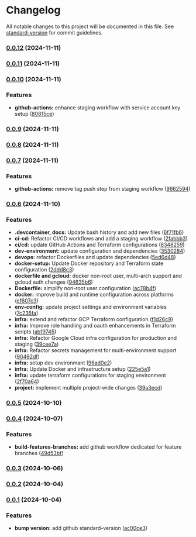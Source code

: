 # Changelog

All notable changes to this project will be documented in this file. See [standard-version](https://github.com/conventional-changelog/standard-version) for commit guidelines.

### [0.0.12](https://github.com/7d4b9/refactored-winner/compare/v0.0.11...v0.0.12) (2024-11-11)

### [0.0.11](https://github.com/7d4b9/refactored-winner/compare/v0.0.10...v0.0.11) (2024-11-11)

### [0.0.10](https://github.com/7d4b9/refactored-winner/compare/v0.0.9...v0.0.10) (2024-11-11)


### Features

* **github-actions:** enhance staging workflow with service account key setup ([80815ce](https://github.com/7d4b9/refactored-winner/commit/80815cea1335c11ff3bad3b186638b09de64e400))

### [0.0.9](https://github.com/7d4b9/refactored-winner/compare/v0.0.8...v0.0.9) (2024-11-11)

### [0.0.8](https://github.com/7d4b9/refactored-winner/compare/v0.0.7...v0.0.8) (2024-11-11)

### [0.0.7](https://github.com/7d4b9/refactored-winner/compare/v0.0.6...v0.0.7) (2024-11-11)


### Features

* **github-actions:** remove tag push step from staging workflow ([9662594](https://github.com/7d4b9/refactored-winner/commit/9662594d720e5e376bb1cf8716b07b154032e213))

### [0.0.6](https://github.com/7d4b9/refactored-winner/compare/v0.0.5...v0.0.6) (2024-11-10)


### Features

* **.devcontainer, docs:** Update bash history and add new files ([6f71fb6](https://github.com/7d4b9/refactored-winner/commit/6f71fb6956995eba1c1b0b053951806986c2a67e))
* **ci-cd:** Refactor CI/CD workflows and add a staging workflow ([2fabbb3](https://github.com/7d4b9/refactored-winner/commit/2fabbb3b94cd8f1749cc852b3cdff0c7ff1d9acb))
* **ci/cd:** update GitHub Actions and Terraform configurations ([8348259](https://github.com/7d4b9/refactored-winner/commit/83482594a7b1617d223f3dc36c018ad933a0b40d))
* **dev-environment:** update configuration and dependencies ([3530284](https://github.com/7d4b9/refactored-winner/commit/3530284747725ae6328ce68a7ee41254b5548ed8))
* **devops:** refactor Dockerfiles and update dependencies ([5ed6d48](https://github.com/7d4b9/refactored-winner/commit/5ed6d489f107bff7da1b2d6078c0fb9627ec50ad))
* **docker-setup:** Update Docker repository and Terraform state configuration ([2ddd8c3](https://github.com/7d4b9/refactored-winner/commit/2ddd8c35b8696d7eb202398dce162707b2db7171))
* **dockerfile and gcloud:** docker non-root user, multi-arch support and gcloud auth changes ([94635b6](https://github.com/7d4b9/refactored-winner/commit/94635b6b8c470c41b3455359a88ebd8b6c97b0e4))
* **Dockerfile:** simplify non-root user configuration ([ac78b4f](https://github.com/7d4b9/refactored-winner/commit/ac78b4fb76390daed0e42f2b99fc7212cce6bdc0))
* **docker:** improve build and runtime configuration across platforms ([ef607c3](https://github.com/7d4b9/refactored-winner/commit/ef607c3ec15f4b5bfd8efb387dc62cfda20b1d67))
* **env-config:** update project settings and environment variables ([7c235fa](https://github.com/7d4b9/refactored-winner/commit/7c235faa756241e23f293420971bb67435301277))
* **infra:** extend and refactor GCP Terraform configuration ([f1d26c9](https://github.com/7d4b9/refactored-winner/commit/f1d26c96c062afe47b674df652c3da1d80f1b6ba))
* **infra:** Improve role handling and oauth enhancements in Terraform scripts ([ab19745](https://github.com/7d4b9/refactored-winner/commit/ab19745490d0f388d210da9d872a86cd68edf507))
* **infra:** Refactor Google Cloud infra configuration for production and staging ([39cee7a](https://github.com/7d4b9/refactored-winner/commit/39cee7a8458645f2c1310066758a9400808b97cb))
* **infra:** Refactor secrets management for multi-environment support ([90492df](https://github.com/7d4b9/refactored-winner/commit/90492df765d4cd544eaa541b6c5cb655f9f2ef22))
* **infra:** setup dev environmant ([96ad0e2](https://github.com/7d4b9/refactored-winner/commit/96ad0e2220dbfce017304ee6fdad38924c37a5cd))
* **infra:** Update Docker and infrastructure setup ([225e5a1](https://github.com/7d4b9/refactored-winner/commit/225e5a1356961f9cdcbf48a684e44ef727bc27e9))
* **infra:** update terraform configurations for staging environment ([2f70a64](https://github.com/7d4b9/refactored-winner/commit/2f70a6403823254759e42aace016a99b93821310))
* **project:** implement multiple project-wide changes ([39a3ecd](https://github.com/7d4b9/refactored-winner/commit/39a3ecdcad682cd3c1a89bc5f6c4a772e573f773))

### [0.0.5](https://github.com/7d4b9/refactored-winner/compare/v0.0.4...v0.0.5) (2024-10-10)

### [0.0.4](https://github.com/7d4b9/refactored-winner/compare/v0.0.3...v0.0.4) (2024-10-07)


### Features

* **build-features-branches:** add github workflow dedicated for feature branches ([49d53bf](https://github.com/7d4b9/refactored-winner/commit/49d53bff04fb76b1bbec686e1036724753e0c88d))

### [0.0.3](https://github.com/7d4b9/refactored-winner/compare/v0.0.2...v0.0.3) (2024-10-06)

### [0.0.2](https://github.com/7d4b9/refactored-winner/compare/v0.0.1...v0.0.2) (2024-10-04)

### [0.0.1](https://github.com/7d4b9/refactored-winner/compare/v0.0.0...v0.0.1) (2024-10-04)


### Features

* **bump version:** add github standard-version ([ac00ce3](https://github.com/7d4b9/refactored-winner/commit/ac00ce35a289d17c41d58c1ac7ccd580fbb4bf68))
